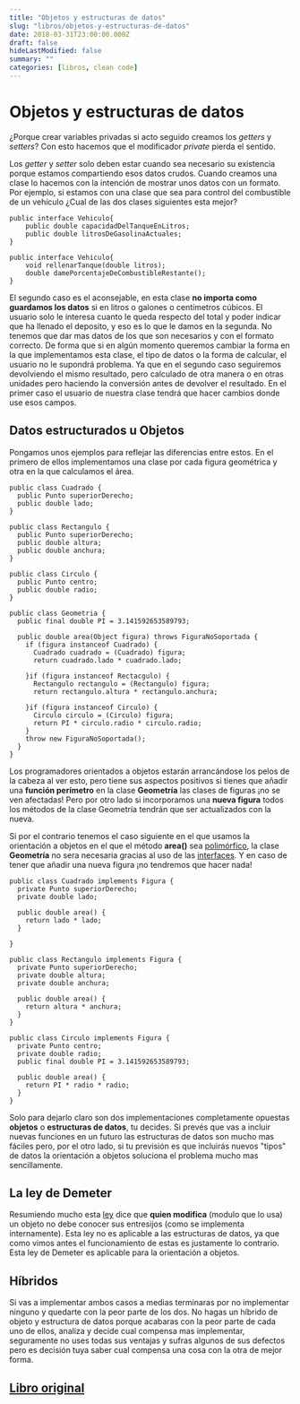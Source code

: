 ```yaml
---
title: "Objetos y estructuras de datos"
slug: "libros/objetos-y-estructuras-de-datos"
date: 2018-03-31T23:00:00.000Z
draft: false
hideLastModified: false
summary: ""
categories: [libros, clean code]
---
```


Objetos y estructuras de datos
================================================================================

  ¿Porque crear variables privadas si acto seguido creamos los _getters_ y 
  _setters_? Con esto hacemos que el modificador _private_ pierda el sentido.

  Los _getter_ y _setter_ solo deben estar cuando sea necesario su existencia 
  porque estamos compartiendo esos datos crudos. Cuando creamos una clase lo 
  hacemos con la intención de mostrar unos datos con un formato. Por ejemplo,
  si estamos con una clase que sea para control del combustible de un 
  vehículo ¿Cual de las dos clases siguientes esta mejor?

  ``````````````````````````````````````````````````````````````````````````````
  public interface Vehiculo{
      public double capacidadDelTanqueEnLitros;
      public double litrosDeGasolinaActuales;
  }
  ``````````````````````````````````````````````````````````````````````````````

  ``````````````````````````````````````````````````````````````````````````````
  public interface Vehiculo{
      void rellenarTanque(double litros);
      double damePorcentajeDeCombustibleRestante();
  }
  ``````````````````````````````````````````````````````````````````````````````

  El segundo caso es el aconsejable, en esta clase **no importa como guardamos
  los datos** si en litros o galones o centímetros cúbicos. El usuario solo 
  le interesa cuanto le queda respecto del total y poder indicar que ha 
  llenado el deposito, y eso es lo que le damos en la segunda. No tenemos que
  dar mas datos de los que son necesarios y con el formato correcto. De forma
  que si en algún momento queremos cambiar la forma en la que implementamos 
  esta clase, el tipo de datos o la forma de calcular, el usuario no le 
  supondrá problema. Ya que en el segundo caso seguiremos devolviendo el 
  mismo resultado, pero calculado de otra manera o en otras unidades pero 
  haciendo la conversión antes de devolver el resultado. En el primer caso el
  usuario de nuestra clase tendrá que hacer cambios donde use esos campos.

Datos estructurados u Objetos
--------------------------------------------------------------------------------

  Pongamos unos ejemplos para reflejar las diferencias entre estos. En el 
  primero de ellos implementamos una clase por cada figura geométrica y otra 
  en la que calculamos el área.

  ``````````````````````````````````````````````````````````````````````````````
  public class Cuadrado {
    public Punto superiorDerecho;
    public double lado;
  }
  
  public class Rectangulo {
    public Punto superiorDerecho;
    public double altura;
    public double anchura;
  }
  
  public class Circulo {
    public Punto centro;
    public double radio;
  }
  
  public class Geometria {
    public final double PI = 3.141592653589793;
  
    public double area(Object figura) throws FiguraNoSoportada {
      if (figura instanceof Cuadrado) {
        Cuadrado cuadrado = (Cuadrado) figura;
        return cuadrado.lado * cuadrado.lado;
  
      }if (figura instanceof Rectacgulo) {
        Rectangulo rectangulo = (Rectangulo) figura;
        return rectangulo.altura * rectangulo.anchura;
  
      }if (figura instanceof Circulo) {
        Circulo circulo = (Circulo) figura;
        return PI * circulo.radio * circulo.radio;
      }
      throw new FiguraNoSoportada();
    }
  }
  ``````````````````````````````````````````````````````````````````````````````
  
  Los programadores orientados a objetos estarán arrancándose los pelos de la 
  cabeza al ver esto, pero tiene sus aspectos positivos si tienes que añadir 
  una **función perímetro** en la clase **Geometría** las clases de figuras 
  ¡no se ven afectadas! Pero por otro lado si incorporamos una **nueva 
  figura** todos los métodos de la clase Geometría tendrán que ser 
  actualizados con la nueva.
  
  Si por el contrario tenemos el caso siguiente en el que usamos la 
  orientación a objetos en el que el método **area()** sea [polimórfico], la 
  clase **Geometría** no sera necesaria gracias al uso de las [interfaces]. Y
  en caso de tener que añadir una nueva figura ¡no tendremos que hacer nada!
  
  ``````````````````````````````````````````````````````````````````````````````
  public class Cuadrado implements Figura {
    private Punto superiorDerecho;
    private double lado;
  
    public double area() {
      return lado * lado;
    }
  
  }
  
  public class Rectangulo implements Figura {
    private Punto superiorDerecho;
    private double altura;
    private double anchura;
  
    public double area() {
      return altura * anchura;
    }
  }
  
  public class Circulo implements Figura {
    private Punto centro;
    private double radio;
    public final double PI = 3.141592653589793;
  
    public double area() {
      return PI * radio * radio;
    }
  }
  ``````````````````````````````````````````````````````````````````````````````
  
  Solo para dejarlo claro son dos implementaciones completamente opuestas 
  **objetos** o **estructuras de datos**, tu decides. Si prevés que vas a 
  incluir nuevas funciones en un futuro las estructuras de datos son mucho 
  mas fáciles pero, por el otro lado, si tu previsión es que incluirás nuevos
  "tipos" de datos la orientación a objetos soluciona el problema mucho mas 
  sencillamente.

La ley de Demeter
--------------------------------------------------------------------------------

  Resumiendo mucho esta [ley] dice que __quien modifica__ (modulo que lo usa) 
  un objeto no debe conocer sus entresijos (como se implementa internamente).
  Esta ley no es aplicable a las estructuras de datos, ya que como vimos 
  antes el funcionamiento de estas es justamente lo contrario. Esta ley de 
  Demeter es aplicable para la orientación a objetos.

Híbridos
--------------------------------------------------------------------------------

  Si vas a implementar ambos casos a medias terminaras por no implementar 
  ninguno y quedarte con la peor parte de los dos. No hagas un híbrido de 
  objeto y estructura de datos porque acabaras con la peor parte de cada uno 
  de ellos, analiza y decide cual compensa mas implementar, seguramente no 
  uses todas sus ventajas y sufras algunos de sus defectos pero es decisión 
  tuya saber cual compensa una cosa con la otra de mejor forma.

[Libro original]
--------------------------------------------------------------------------------

[Libro original]: https://leer.amazon.es/kp/embed?asin=B001GSTOAM&preview=newtab&linkCode=kpe&ref_=cm_sw_r_kb_dp_bopYAb3Y71AX3&tag=5413
[polimórfico]: https://es.wikipedia.org/wiki/Polimorfismo_(inform%C3%A1tica)
[interfaces]: https://es.wikipedia.org/wiki/Interfaz_(Java)
[ley]: https://es.wikipedia.org/wiki/Ley_de_Demeter
